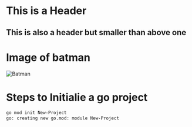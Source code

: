 # This is a Header
## This is also a header but smaller than above one
# Image of batman
![Batman](https://www.xtrafondos.com/wallpapers/resoluciones/23/batman-gotham_2560x1440_11697.jpg)

# Steps to Initialie a go project
```sh
go mod init New-Project                                                                        
go: creating new go.mod: module New-Project
```
